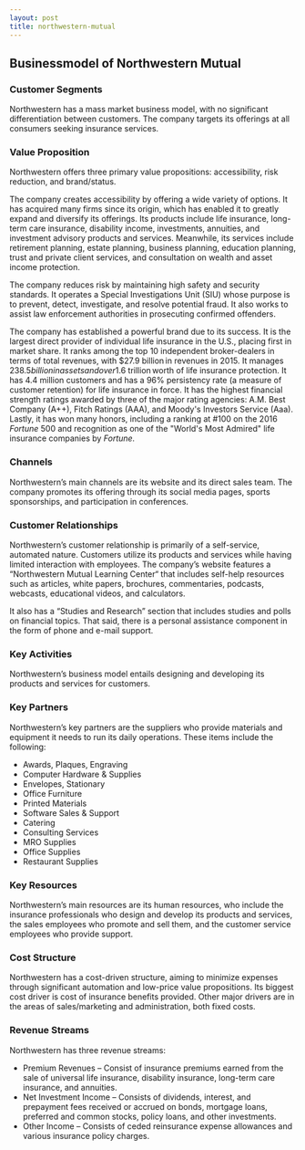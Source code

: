 ```yaml
---
layout: post
title: northwestern-mutual
---
```


Businessmodel of Northwestern Mutual
-------------------------------------

### Customer Segments

Northwestern has a mass market business model, with no significant differentiation between customers. The company targets its offerings at all consumers seeking insurance services.

### Value Proposition

Northwestern offers three primary value propositions: accessibility, risk reduction, and brand/status.

The company creates accessibility by offering a wide variety of options. It has acquired many firms since its origin, which has enabled it to greatly expand and diversify its offerings. Its products include life insurance, long-term care insurance, disability income, investments, annuities, and investment advisory products and services. Meanwhile, its services include retirement planning, estate planning, business planning, education planning, trust and private client services, and consultation on wealth and asset income protection.

The company reduces risk by maintaining high safety and security standards. It operates a Special Investigations Unit (SIU) whose purpose is to prevent, detect, investigate, and resolve potential fraud. It also works to assist law enforcement authorities in prosecuting confirmed offenders.

The company has established a powerful brand due to its success. It is the largest direct provider of individual life insurance in the U.S., placing first in market share. It ranks among the top 10 independent broker-dealers in terms of total revenues, with $27.9 billion in revenues in 2015. It manages $238.5 billion in assets and over  $1.6 trillion worth of life insurance protection. It has 4.4 million customers and has a 96% persistency rate (a measure of customer retention) for life insurance in force. It has the highest financial strength ratings awarded by three of the major rating agencies: A.M. Best Company (A++), Fitch Ratings (AAA), and Moody's Investors Service (Aaa). Lastly, it has won many honors, including a ranking at #100 on the 2016 *Fortune* 500 and recognition as one of the "World's Most Admired" life insurance companies by *Fortune.*

### Channels

Northwestern’s main channels are its website and its direct sales team. The company promotes its offering through its social media pages, sports sponsorships, and participation in conferences.

### Customer Relationships

Northwestern’s customer relationship is primarily of a self-service, automated nature. Customers utilize its products and services while having limited interaction with employees. The company’s website features a “Northwestern Mutual Learning Center“ that includes self-help resources such as articles, white papers, brochures, commentaries, podcasts, webcasts, educational videos, and calculators.

It also has a “Studies and Research” section that includes studies and polls on financial topics. That said, there is a personal assistance component in the form of phone and e-mail support.

### Key Activities

Northwestern’s business model entails designing and developing its products and services for customers.

### Key Partners

Northwestern’s key partners are the suppliers who provide materials and equipment it needs to run its daily operations. These items include the following:

 * Awards, Plaques, Engraving
* Computer Hardware & Supplies
* Envelopes, Stationary
* Office Furniture
* Printed Materials
* Software Sales & Support
* Catering
* Consulting Services
* MRO Supplies
* Office Supplies
* Restaurant Supplies
 ### Key Resources

Northwestern’s main resources are its human resources, who include the insurance professionals who design and develop its products and services, the sales employees who promote and sell them, and the customer service employees who provide support.

### Cost Structure

Northwestern has a cost-driven structure, aiming to minimize expenses through significant automation and low-price value propositions. Its biggest cost driver is cost of insurance benefits provided. Other major drivers are in the areas of sales/marketing and administration, both fixed costs.

### Revenue Streams

Northwestern has three revenue streams:

 * Premium Revenues – Consist of insurance premiums earned from the sale of universal life insurance, disability insurance, long-term care insurance, and annuities.
* Net Investment Income – Consists of dividends, interest, and prepayment fees received or accrued on bonds, mortgage loans, preferred and common stocks, policy loans, and other investments.
* Other Income – Consists of ceded reinsurance expense allowances and various insurance policy charges.
